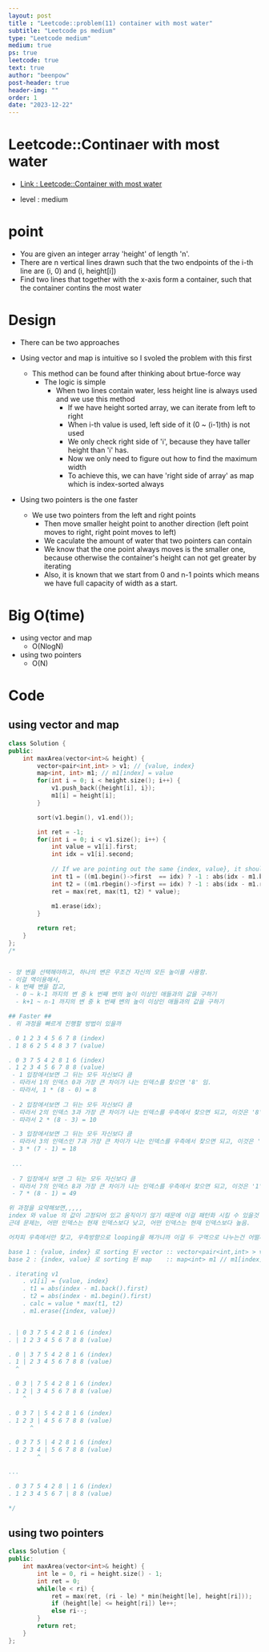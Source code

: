 ```yaml
---
layout: post
title : "Leetcode::problem(11) container with most water"
subtitle: "Leetcode ps medium"
type: "Leetcode medium"
medium: true
ps: true
leetcode: true
text: true
author: "beenpow"
post-header: true
header-img: ""
order: 1
date: "2023-12-22"
---
```


# Leetcode::Continaer with most water
- [Link : Leetcode::Container with most water](https://leetcode.com/problems/container-with-most-water/description/)

- level : medium

# point
- You are given an integer array 'height' of length 'n'.
- There are n vertical lines drawn such that the two endpoints of the i-th line are (i, 0) and (i, height[i])
- Find two lines that together with the x-axis form a container, such that the container contins the most water

# Design
- There can be two approaches
- Using vector and map is intuitive so I svoled the problem with this first
  - This method can be found after thinking about brtue-force way
	- The logic is simple
	  - When two lines contain water, less height line is always used and we use this method
		- If we have height sorted array, we can iterate from left to right
		- When i-th value is used, left side of it (0 ~ (i-1)th) is not used
		- We only check right side of 'i', because they have taller height than 'i' has.
		- Now we only need to figure out how to find the maximum width
		- To achieve this, we can have 'right side of array' as map which is index-sorted always
 
- Using two pointers is the one faster
  - We use two pointers from the left and right points
	- Then move smaller height point to another direction (left point moves to right, right point moves to left)
	- We caculate the amount of water that two pointers can contain
	- We know that the one point always moves is the smaller one, because otherwise the container's height can not get greater by iterating
	- Also, it is known that we start from 0 and n-1 points which means we have full capacity of width as a start.


# Big O(time)
- using vector and map
  - O(NlogN)
- using two pointers
  - O(N)

# Code

## using vector and map

```cpp
class Solution {
public:
    int maxArea(vector<int>& height) {
        vector<pair<int,int> > v1; // {value, index}
        map<int, int> m1; // m1[index] = value
        for(int i = 0; i < height.size(); i++) {
            v1.push_back({height[i], i});
            m1[i] = height[i];
        }

        sort(v1.begin(), v1.end());

        int ret = -1;
        for(int i = 0; i < v1.size(); i++) {
            int value = v1[i].first;
            int idx = v1[i].second;
            
            // If we are pointing out the same {index, value}, it should be excluded.
            int t1 = ((m1.begin()->first  == idx) ? -1 : abs(idx - m1.begin()->first));
            int t2 = ((m1.rbegin()->first == idx) ? -1 : abs(idx - m1.rbegin()->first));
            ret = max(ret, max(t1, t2) * value);
            
            m1.erase(idx);
        }

        return ret;
    }
};
/*


- 양 변을 선택해야하고, 하나의 변은 무조건 자신의 모든 높이를 사용함.
- 이걸 역이용해서,
- k 번째 변을 잡고,
  - 0 ~ k-1 까지의 변 중 k 번째 변의 높이 이상인 애들과의 값을 구하기
  - k+1 ~ n-1 까지의 변 중 k 번째 변의 높이 이상인 애들과의 값을 구하기

## Faster ##
. 위 과정을 빠르게 진행할 방법이 있을까

. 0 1 2 3 4 5 6 7 8 (index)
. 1 8 6 2 5 4 8 3 7 (value)

. 0 3 7 5 4 2 8 1 6 (index)
. 1 2 3 4 5 6 7 8 8 (value)
 - 1 입장에서보면 그 뒤는 모두 자신보다 큼
 - 따라서 1의 인덱스 0과 가장 큰 차이가 나는 인덱스를 찾으면 '8' 임.
 - 따라서, 1 * (8 - 0) = 8
 
 - 2 입장에서보면 그 뒤는 모두 자신보다 큼
 - 따라서 2의 인덱스 3과 가장 큰 차이가 나는 인덱스를 우측에서 찾으면 되고, 이것은 '8' 임.
 - 따라서 2 * (8 - 3) = 10

 - 3 입장에서보면 그 뒤는 모두 자신보다 큼
 - 따라서 3의 인덱스인 7과 가장 큰 차이가 나는 인덱스를 우측에서 찾으면 되고, 이것은 '1' 임.
 - 3 * (7 - 1) = 18
 
 ...
 
 - 7 입장에서 보면 그 뒤는 모두 자신보다 큼
 - 따라서 7의 인덱스 8과 가장 큰 차이가 나는 인덱스를 우측에서 찾으면 되고, 이것은 '1' 임.
 - 7 * (8 - 1) = 49

위 과정을 요약해보면,,,,,
index 와 value 의 값이 고정되어 있고 움직이기 않기 때문에 이걸 패턴화 시킬 수 있을것 같음.
근데 문제는, 어떤 인덱스는 현재 인덱스보다 낮고, 어떤 인덱스는 현재 인덱스보다 높음.

어차피 우측에서만 찾고, 우측방향으로 looping을 해가니까 이걸 두 구역으로 나누는건 어떨까

base 1 : {value, index} 로 sorting 된 vector :: vector<pair<int,int> > v1 // {value, index}
base 2 : {index, value} 로 sorting 된 map    :: map<int> m1 // m1[index] = value

. iterating v1
    . v1[i] = {value, index}
    . t1 = abs(index - m1.back().first)
    . t2 = abs(index - m1.begin().first)
    . calc = value * max(t1, t2)
    . m1.erase({index, value})


. | 0 3 7 5 4 2 8 1 6 (index)
. | 1 2 3 4 5 6 7 8 8 (value)

. 0 | 3 7 5 4 2 8 1 6 (index)
. 1 | 2 3 4 5 6 7 8 8 (value)
  ^

. 0 3 | 7 5 4 2 8 1 6 (index)
. 1 2 | 3 4 5 6 7 8 8 (value)
    ^

. 0 3 7 | 5 4 2 8 1 6 (index)
. 1 2 3 | 4 5 6 7 8 8 (value)
      ^

. 0 3 7 5 | 4 2 8 1 6 (index)
. 1 2 3 4 | 5 6 7 8 8 (value)
        ^

...

. 0 3 7 5 4 2 8 | 1 6 (index)
. 1 2 3 4 5 6 7 | 8 8 (value)

*/
```

## using two pointers

```cpp
class Solution {
public:
    int maxArea(vector<int>& height) {
        int le = 0, ri = height.size() - 1;
        int ret = 0;
        while(le < ri) {
            ret = max(ret, (ri - le) * min(height[le], height[ri]));
            if (height[le] <= height[ri]) le++;
            else ri--;
        }
        return ret;
    }
};
```
